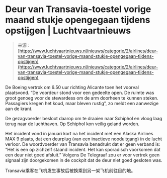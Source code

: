 <!--yml

category: 未分类

date: 2024-05-27 14:49:55

-->

# Deur van Transavia-toestel vorige maand stukje opengegaan tijdens opstijgen | Luchtvaartnieuws

> 来源：[https://www.luchtvaartnieuws.nl/nieuws/categorie/2/airlines/deur-van-transavia-toestel-vorige-maand-stukje-opengegaan-tijdens-opstijgen](https://www.luchtvaartnieuws.nl/nieuws/categorie/2/airlines/deur-van-transavia-toestel-vorige-maand-stukje-opengegaan-tijdens-opstijgen)

De Boeing vertrok om 6.50 uur richting Alicante toen het voorval plaatsvond. “De voordeur stond voor een gedeelte open. De ruimte was groot genoeg voor de stewardess om de arm doorheen te kunnen steken. Passagiers kregen het koud, maar bleven rustig”, zo meldt een aanwezige aan de krant.

De gezagvoerder besloot daarop om te draaien naar Schiphol en vloog laag terug naar de luchthaven. Op Schiphol kon veilig geland worden.

Het incident vond in januari kort na het incident met een Alaska Airlines MAX 9 plaats, dat een deurplug (van een inactieve nooduitgang) in de lucht verloor. De woordvoerder van Transavia benadrukt dat er geen verband is: “Het is een op zichzelf staand incident. Het kan sporadisch voorkomen dat een deur niet goed afsluit.” Volgens De Telegraaf zou er voor vertrek geen signaal zijn doorgekomen in de cockpit dat de deur niet goed gesloten was.

Transavia乘客在飞机发生事故后被换乘到另一架飞机前往目的地。
